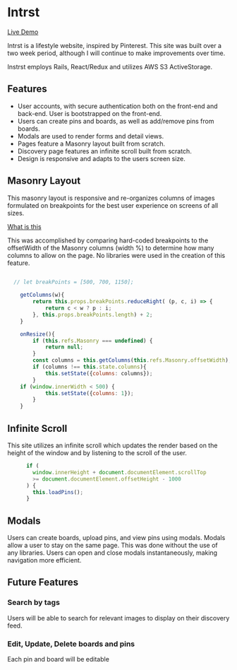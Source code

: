 # Intrst

[Live Demo](https://intrst.herokuapp.com/)

Intrst is a lifestyle website, inspired by Pinterest. This site was built over a two week period, although I will continue to make improvements over time.

Instrst employs Rails, React/Redux and utilizes AWS S3 ActiveStorage. 

## Features 

* User accounts, with secure authentication both on the front-end and back-end. User is bootstrapped on the front-end.
* Users can create pins and boards, as well as add/remove pins from boards.
* Modals are used to render forms and detail views.
* Pages feature a Masonry layout built from scratch.
* Discovery page features an infinite scroll built from scratch.
* Design is responsive and adapts to the users screen size.

## Masonry Layout

This masonry layout is responsive and re-organizes columns of images formulated on breakpoints for the best user experience on screens of all sizes. 

[What is this](myimage.png)

This was accomplished by comparing hard-coded breakpoints to the offsetWidth of the Masonry columns (width %) to determine how many columns to allow on the page. No libraries were used in the creation of this feature.

```js

  // let breakPoints = [500, 700, 1150];
  
	getColumns(w){
		return this.props.breakPoints.reduceRight( (p, c, i) => {
			return c < w ? p : i;
		}, this.props.breakPoints.length) + 2;
	}

	onResize(){
		if (this.refs.Masonry === undefined) {
			return null;
		}
		const columns = this.getColumns(this.refs.Masonry.offsetWidth);
		if (columns !== this.state.columns){
			this.setState({columns: columns});
		}
    if (window.innerWidth < 500) {
			this.setState({columns: 1});
		}
	}

```
## Infinite Scroll

This site utilizes an infinite scroll which updates the render based on the height of the window and by listening to the scroll of the user.

```js
      if (
        window.innerHeight + document.documentElement.scrollTop
        >= document.documentElement.offsetHeight - 1000
      ) {
        this.loadPins();
      }
```
## Modals
Users can create boards, upload pins, and view pins using modals. Modals allow a user to stay on the same page. This was done without the use of any libraries. Users can open and close modals instantaneously, making navigation more efficient.

## Future Features

### Search by tags

Users will be able to search for relevant images to display on their discovery feed.

### Edit, Update, Delete boards and pins

Each pin and board will be editable

